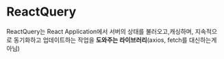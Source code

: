 # ReactQuery

ReactQuery는 React Application에서 서버의 상태를 불러오고,캐싱하며, 지속적으로 동기화하고 업데이트하는 작업을 <b>도와주는 라이브러리</b>(axios, fetch를 대신하는게 아님)
